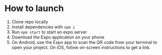 # How to launch

1. Clone repo locally
2. Install dependencies with `npm i`
3. Run `npm start` to start an expo server
4. Download the Expo application on your phone
5. On Android, use the Expo app to scan the QR code from your terminal to open your project. On iOS, follow on-screen instructions to get a link.